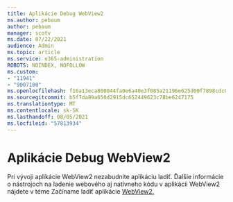 ```yaml
---
title: Aplikácie Debug WebView2
ms.author: pebaum
author: pebaum
manager: scotv
ms.date: 07/22/2021
audience: Admin
ms.topic: article
ms.service: o365-administration
ROBOTS: NOINDEX, NOFOLLOW
ms.custom:
- "11941"
- "9007100"
ms.openlocfilehash: f16a13eca800044fa0e6a40e3f085a21196e625d00f7898cdc0f5a20a218b170
ms.sourcegitcommit: b5f7da89a650d2915dc652449623c78be6247175
ms.translationtype: MT
ms.contentlocale: sk-SK
ms.lasthandoff: 08/05/2021
ms.locfileid: "57813934"
---
```

# <a name="debug-webview2-apps"></a>Aplikácie Debug WebView2

Pri vývoji aplikácie WebView2 nezabudnite aplikáciu ladiť. Ďalšie informácie o nástrojoch na ladenie webového aj natívneho kódu v aplikácii WebView2 nájdete v téme Začíname ladiť aplikácie [WebView2.](/microsoft-edge/webview2/how-to/debug)